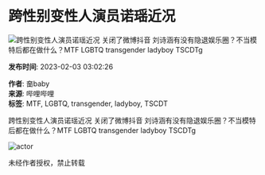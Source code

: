 # 跨性别变性人演员诺瑶近况

![跨性别变性人演员诺瑶近况 关闭了微博抖音 刘诗涵有没有隐退娱乐圈？不当模特后都在做什么？MTF LGBTQ transgender ladyboy TSCDTg](//i0.hdslb.com/bfs/archive/0be7369be9fd8909ce9fdeaa856affa2deb7cea8.jpg@518w_290h_1c_!web-video-share-cover.webp)

**发布时间**: 2023-02-03 03:02:26

**作者**: 奤baby  
**来源**: 哔哩哔哩  
**标签**: MTF, LGBTQ, transgender, ladyboy, TSCDT  

跨性别变性人演员诺瑶近况 关闭了微博抖音 刘诗涵有没有隐退娱乐圈？不当模特后都在做什么？MTF LGBTQ transgender ladyboy TSCDTg

![actor](//i2.hdslb.com/bfs/face/c3355454e0692c1988ad6fec352ed78ada4efa5a.jpg@96w.webp)

未经作者授权，禁止转载
<!-- tcd_original_link https://www.bilibili.com/video/BV1NM411q7D1/ -->
